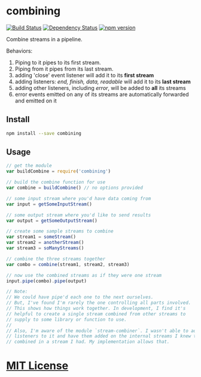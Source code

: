 # combining
[![Build Status](https://travis-ci.org/elidoran/node-combining.svg?branch=master)](https://travis-ci.org/elidoran/node-combining)
[![Dependency Status](https://gemnasium.com/elidoran/node-combining.png)](https://gemnasium.com/elidoran/node-combining)
[![npm version](https://badge.fury.io/js/combining.svg)](http://badge.fury.io/js/combining)

Combine streams in a pipeline.

Behaviors:

1. Piping to it pipes to its first stream.
2. Piping from it pipes from its last stream.
3. adding 'close' event listener will add it to its **first stream**
4. adding listeners: *end, finish, data, readable* will add it to its **last stream**
5. adding other listeners, including *error*, will be added to **all** its streams
6. error events emitted on any of its streams are automatically forwarded and emitted on it

## Install

```sh
npm install --save combining
```

## Usage

```javascript
// get the module
var buildCombine = require('combining')

// build the combine function for use
var combine = buildCombine() // no options provided

// some input stream where you'd have data coming from
var input = getSomeInputStream()

// some output stream where you'd like to send results
var output = getSomeOutputStream()

// create some sample streams to combine
var stream1 = someStream()
var stream2 = anotherStream()
var stream3 = soManyStreams()

// combine the three streams together
var combo = combine(stream1, stream2, stream3)

// now use the combined streams as if they were one stream
input.pipe(combo).pipe(output)

// Note:
// We could have pipe'd each one to the next ourselves.
// But, I've found I'm rarely the one controlling all parts involved.
// This shows how things work together. In development, I find it's
// helpful to create a single stream combined from other streams to
// supply to some library or function to use.
//
// Also, I'm aware of the module `stream-combiner`. I wasn't able to add event
// listeners to it and have them added on the internal streams I knew to be
// combined in a stream I had. My implementation allows that.
```


# [MIT License](LICENSE)
